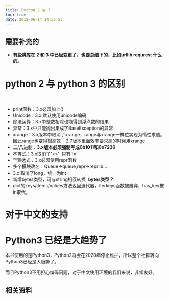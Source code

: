 ```yaml
---
title: Python 2 与 3
toc: true
date: 2018-06-14 14:56:53
---
```

## 需要补充的

- **有些类库在 2 和 3 中已经变更了，也要总结下的，比如urllib requrest 什么的。**





# python 2 与 python 3 的区别


​	
  * print函数：3.x必须加上()
  * Unicode：3.x 默认使用unicode编码
  * 除法运算：3.x中整数相除也能得到浮点数的结果
  * 异常：3.x中只能抛出集成字BaseException的异常
  * xrange：3.x版本中取消了xrange，range与xrange一样位实现为惰性求值。因此range也变得很高效    2.7版本里面效率要求高的时候用xrange
  * 二/八进制：**3.x版本必须强制写成0b1011和0o7236**
  * 不等式：3.x取消了'<>'  只有'!='
  * ”“表达式：3.x必须使用repr函数
  * 多个模块改名：Queue->queue,repr->reprlib...
  * 3.x 取消了long，统一为int
  * 新增bytes类型，可与string相互转换  **bytes类型？**
  * dict的keys/items/values方法返回迭代器，iterkeys函数被废弃，has_key被in取代。

# 对于中文的支持





# Python3 已经是大趋势了

本书使用的是Python3，Python2将会在2020年停止维护，所以整个社群转向Python3已经是大趋势了。

而且Python3不用担心编码问题，对于中文使用环境的我们来说，非常友好。







## 相关资料












